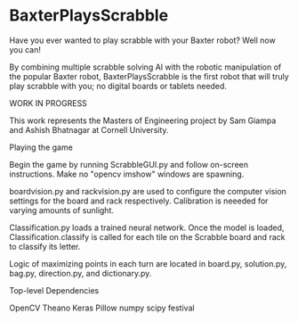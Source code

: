 # BaxterPlaysScrabble

Have you ever wanted to play scrabble with your Baxter robot? Well now you can!

By combining multiple scrabble solving AI with the robotic manipulation of the popular Baxter robot, BaxterPlaysScrabble is the first robot that will truly play scrabble with you; no digital boards or tablets needed.

WORK IN PROGRESS

This work represents the Masters of Engineering project by Sam Giampa and Ashish Bhatnagar at Cornell University.


Playing the game

Begin the game by running ScrabbleGUI.py and follow on-screen instructions. Make no "opencv imshow" windows are spawning. 

boardvision.py and rackvision.py are used to configure the computer vision settings for the board and rack respectively. Calibration is neeeded for varying amounts of sunlight. 

Classification.py loads a trained neural network. Once the model is loaded, Classification.classify is called for each tile on the Scrabble board and rack to classify its letter. 

Logic of maximizing points in each turn are located in board.py, solution.py, bag.py, direction.py, and dictionary.py.


Top-level Dependencies

OpenCV
Theano
Keras
Pillow
numpy
scipy
festival

